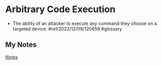 # Arbitrary Code Execution
- The ability of an attacker to execute any command they choose on a targeted device. #ref/2023/12/09/120659 #glossary
## My Notes
[Notes](mynotes/arbitrary-code-execution-notes.md)
